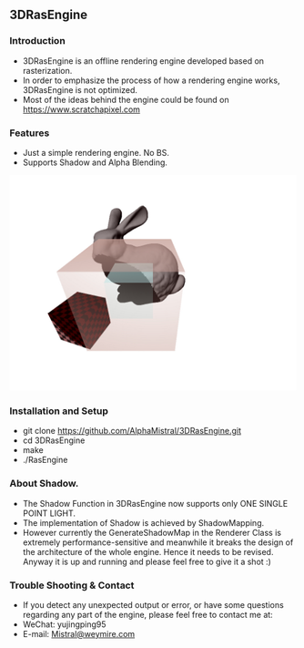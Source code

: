 ## 3DRasEngine

### Introduction
* 3DRasEngine is an offline rendering engine developed based on rasterization. 
* In order to emphasize the process of how a rendering engine works, 3DRasEngine is not optimized. 
* Most of the ideas behind the engine could be found on https://www.scratchapixel.com

### Features
* Just a simple rendering engine. No BS. 
* Supports Shadow and Alpha Blending. 

![Sample Image](Sample.jpg)

### Installation and Setup
* git clone https://github.com/AlphaMistral/3DRasEngine.git
* cd 3DRasEngine
* make
* ./RasEngine

### About Shadow.
* The Shadow Function in 3DRasEngine now supports only ONE SINGLE POINT LIGHT. 
* The implementation of Shadow is achieved by ShadowMapping. 
* However currently the GenerateShadowMap in the Renderer Class is extremely performance-sensitive and meanwhile it breaks the design of the architecture of the whole engine. Hence it needs to be revised. Anyway it is up and running and please feel free to give it a shot :)

### Trouble Shooting & Contact
* If you detect any unexpected output or error, or have some questions regarding any part of the engine, please feel free to contact me at:
* WeChat: yujingping95
* E-mail: Mistral@weymire.com 


